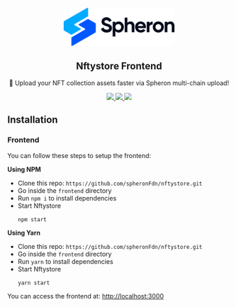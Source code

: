 <p align="center">
  <picture>
    <source media="(prefers-color-scheme: dark)" srcset="https://github.com/spheronFdn/nftystore/blob/main/.github/spheron-logo-dark.svg">
    <source media="(prefers-color-scheme: light)" srcset="https://github.com/spheronFdn/nftystore/blob/main/.github/spheron-logo.svg">
    <img alt="Spheron" src="https://github.com/spheronFdn/nftystore/blob/main/.github/spheron-logo.svg" width="250">
  </picture>
</p>

<h2 align="center">Nftystore Frontend</h2>

<p align="center">
  🚀 Upload your NFT collection assets faster via Spheron multi-chain upload!
</p>

<p align="center">
  <a href="https://github.com/spheronFdn/fns/blob/main/LICENSE" target="_blank" rel="noreferrer">
    <img src="https://img.shields.io/static/v1?label=license&message=MIT&color=green" />
  </a>
  <a href="https://discord.com/invite/ahxuCtm" target="_blank" rel="noreferrer">
    <img src="https://img.shields.io/static/v1?label=community&message=discord&color=blue" />
  </a>
  <a href="https://twitter.com/SpheronFdn" target="_blank" rel="noreferrer">
    <img src="https://img.shields.io/twitter/url/https/twitter.com/cloudposse.svg?style=social&label=Follow%20%40SpheronFdn" />
  </a>
</p>

## Installation
### Frontend
You can follow these steps to setup the frontend:

**Using NPM**
- Clone this repo: `https://github.com/spheronFdn/nftystore.git`
- Go inside the `frontend` directory
- Run `npm i` to install dependencies
- Start Nftystore
  ```
  npm start
  ```
  
**Using Yarn**
- Clone this repo: `https://github.com/spheronFdn/nftystore.git`
- Go inside the `frontend` directory
- Run `yarn` to install dependencies
- Start Nftystore
  ```
  yarn start
  ```

You can access the frontend at: [http://localhost:3000](http://localhost:3000)
